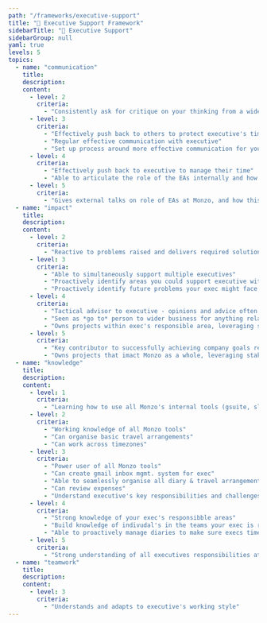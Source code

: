 ```yaml
---
path: "/frameworks/executive-support"
title: "👭 Executive Support Framework"
sidebarTitle: "👭 Executive Support"
sidebarGroup: null
yaml: true
levels: 5
topics:
  - name: "communication"
    title:
    description:
    content:
      - level: 2
        criteria:
          - "Consistently ask for critique on your thinking from a wider group, and let them know how you're incorporating into your work."
      - level: 3
        criteria:
          - "Effectively push back to others to protect executive's time"
          - "Regular effective communication with executive"
          - "Set up process around more effective communication for your exec's immediate team(s), and manage implementation"
      - level: 4
        criteria:
          - "Effectively push back to executive to manage their time"
          - "Able to articulate the role of the EAs internally and how this contributes to the company's success"
      - level: 5
        criteria:
          - "Gives external talks on role of EAs at Monzo, and how this creates value and contributes to Monzo's overall success."
  - name: "impact"
    title:
    description:
    content:
      - level: 2
        criteria:
          - "Reactive to problems raised and delivers required solutions as directed"
      - level: 3
        criteria:
          - "Able to simultaneously support multiple executives"
          - "Proactively identify areas you could support executive with"
          - "Proactively identify future problems your exec might face, and help them prepare"
      - level: 4
        criteria:
          - "Tactical advisor to executive - opinions and advice often sought"
          - "Seen as *go to* person to wider business for anything related to executive and how they operate. First port-of-call for general enquiries in that area."
          - "Owns projects within exec's responsible area, leveraging stakeholders to deliver results."
      - level: 5
        criteria:
          - "Key contributor to successfully achieving company goals relevant to your executive (where without *your* input, it's unlikely those goals would have been achieved)"
          - "Owns projects that imact Monzo as a whole, leveraging stakeholders to deliver results."
  - name: "knowledge"
    title:
    description:
    content:
      - level: 1
        criteria:
          - "Learning how to use all Monzo's internal tools (gsuite, slack, lattice, peakon, confluence, notion, JIRA)"
      - level: 2
        criteria:
          - "Working knowledge of all Monzo tools"
          - "Can organise basic travel arrangements"
          - "Can work across timezones"
      - level: 3
        criteria:
          - "Power user of all Monzo tools"
          - "Can create gmail inbox mgmt. system for exec"
          - "Able to seamlessly organise all diary & travel arrangements"
          - "Can review expenses"
          - "Understand executive's key responsibilities and challenges"
      - level: 4
        criteria:
          - "Strong knowledge of your exec's responsibble areas"
          - "Build knowledge of indivudal's in the teams your exec is responsible for, their responsibilities and how they operate"
          - "Able to proactively manage diaries to make sure execs time is optimised"
      - level: 5
        criteria:
          - "Strong understanding of all executives responsibilities at Monzo, with ability to adapt to support any executive to high standard at short notice."
  - name: "teamwork"
    title:
    description:
    content:
      - level: 3
        criteria:
          - "Understands and adapts to executive's working style"
---
```


